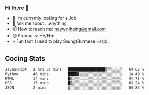 ### Hi there 👋

- 🔭 I’m currently looking for a Job.
- 💬 Ask me about ...Anything
- 📫 How to reach me: naywinlhaing@gmail.com
- 😄 Pronouns: He/Him
- ⚡ Fun fact: I used to play Saung(Burmese Harp).


## Coding Stats
<!--START_SECTION:waka-->

```txt
JavaScript   2 hrs 55 mins   █████████████████▒░░░░░░░   69.62 %
Python       46 mins         ████▓░░░░░░░░░░░░░░░░░░░░   18.49 %
HTML         14 mins         █▒░░░░░░░░░░░░░░░░░░░░░░░   05.73 %
CSS          13 mins         █▒░░░░░░░░░░░░░░░░░░░░░░░   05.24 %
JSON         2 mins          ▒░░░░░░░░░░░░░░░░░░░░░░░░   00.83 %
```

<!--END_SECTION:waka-->

